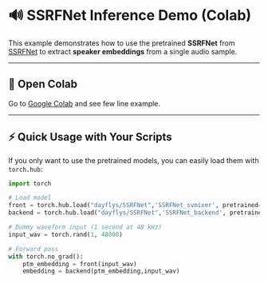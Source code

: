 # 🔊 SSRFNet Inference Demo (Colab)

This example demonstrates how to use the pretrained **SSRFNet** from [SSRFNet](https://github.com/dayflys/SSRFNet) to extract **speaker embeddings** from a single audio sample.

---

## 🚀 Open Colab
Go to [Google Colab](https://colab.research.google.com/drive/1DaVpnnwQd9Jg655RR5leDabZVNnjIo79?usp=sharing) and see few line example.

---

## ⚡ Quick Usage with Your Scripts
If you only want to use the pretrained models, you can easily load them with `torch.hub`:

```python
import torch

# Load model
front = torch.hub.load("dayflys/SSRFNet",'SSRFNet_svmixer', pretrained=True).eval()
backend = torch.hub.load("dayflys/SSRFNet",'SSRFNet_backend', pretrained=True).eval()

# Dummy waveform input (1 second at 48 kHz)
input_wav = torch.rand(1, 48000)

# Forward pass
with torch.no_grad():
    ptm_embedding = front(input_wav)
    embedding = backend(ptm_embedding,input_wav)

```
